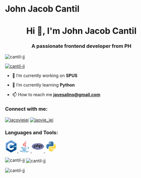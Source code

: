 # John Jacob Cantil<h1 align="center">Hi 👋, I'm John Jacob Cantil</h1>
<h3 align="center">A passionate frontend developer from PH</h3>

<p align="left"> <img src="https://komarev.com/ghpvc/?username=cantil-jj&label=Profile%20views&color=0e75b6&style=flat" alt="cantil-jj" /> </p>

<p align="left"> <a href="https://github.com/ryo-ma/github-profile-trophy"><img src="https://github-profile-trophy.vercel.app/?username=cantil-jj" alt="cantil-jj" /></a> </p>

- 🔭 I’m currently working on **SPUS**

- 🌱 I’m currently learning **Python**

- 📫 How to reach me **javesalino@gmail.com**

<h3 align="left">Connect with me:</h3>
<p align="left">
<a href="https://fb.com/jacoviejei" target="blank"><img align="center" src="https://raw.githubusercontent.com/rahuldkjain/github-profile-readme-generator/master/src/images/icons/Social/facebook.svg" alt="jacoviejei" height="30" width="40" /></a>
<a href="https://instagram.com/jaovie_jei" target="blank"><img align="center" src="https://raw.githubusercontent.com/rahuldkjain/github-profile-readme-generator/master/src/images/icons/Social/instagram.svg" alt="jaovie_jei" height="30" width="40" /></a>
</p>

<h3 align="left">Languages and Tools:</h3>
<p align="left"> <a href="https://www.w3schools.com/cpp/" target="_blank" rel="noreferrer"> <img src="https://raw.githubusercontent.com/devicons/devicon/master/icons/cplusplus/cplusplus-original.svg" alt="cplusplus" width="40" height="40"/> </a> <a href="https://www.java.com" target="_blank" rel="noreferrer"> <img src="https://raw.githubusercontent.com/devicons/devicon/master/icons/java/java-original.svg" alt="java" width="40" height="40"/> </a> <a href="https://www.php.net" target="_blank" rel="noreferrer"> <img src="https://raw.githubusercontent.com/devicons/devicon/master/icons/php/php-original.svg" alt="php" width="40" height="40"/> </a> <a href="https://www.python.org" target="_blank" rel="noreferrer"> <img src="https://raw.githubusercontent.com/devicons/devicon/master/icons/python/python-original.svg" alt="python" width="40" height="40"/> </a> </p>

<p><img align="left" src="https://github-readme-stats.vercel.app/api/top-langs?username=cantil-jj&show_icons=true&locale=en&layout=compact" alt="cantil-jj" /></p>

<p>&nbsp;<img align="center" src="https://github-readme-stats.vercel.app/api?username=cantil-jj&show_icons=true&locale=en" alt="cantil-jj" /></p>

<p><img align="center" src="https://github-readme-streak-stats.herokuapp.com/?user=cantil-jj&" alt="cantil-jj" /></p>
